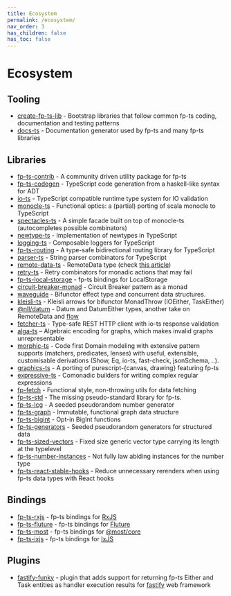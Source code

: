```yaml
---
title: Ecosystem
permalink: /ecosystem/
nav_order: 3
has_children: false
has_toc: false
---
```


# Ecosystem

## Tooling

- [create-fp-ts-lib](https://github.com/no-day/create-fp-ts-lib) - Bootstrap libraries that follow common fp-ts coding, documentation and testing patterns
- [docs-ts](https://github.com/gcanti/docs-ts) - Documentation generator used by fp-ts and many fp-ts libraries

## Libraries

- [fp-ts-contrib](https://github.com/gcanti/fp-ts-contrib) - A community driven utility package for fp-ts
- [fp-ts-codegen](https://github.com/gcanti/fp-ts-codegen) - TypeScript code generation from a haskell-like syntax for ADT
- [io-ts](https://github.com/gcanti/io-ts) - TypeScript compatible runtime type system for IO validation
- [monocle-ts](https://github.com/gcanti/monocle-ts) - Functional optics: a (partial) porting of scala monocle to
  TypeScript
- [spectacles-ts](https://github.com/anthonyjoeseph/spectacles-ts/) - A simple facade built on top of monocle-ts (autocompletes possible combinators)
- [newtype-ts](https://github.com/gcanti/newtype-ts) - Implementation of newtypes in TypeScript
- [logging-ts](https://github.com/gcanti/logging-ts) - Composable loggers for TypeScript
- [fp-ts-routing](https://github.com/gcanti/fp-ts-routing) - A type-safe bidirectional routing library for TypeScript
- [parser-ts](https://github.com/gcanti/parser-ts) - String parser combinators for TypeScript
- [remote-data-ts](https://github.com/devex-web-frontend/remote-data-ts) - RemoteData type (check [this article](https://medium.com/@gcanti/slaying-a-ui-antipattern-with-flow-5eed0cfb627b))
- [retry-ts](https://github.com/gcanti/retry-ts) - Retry combinators for monadic actions that may fail
- [fp-ts-local-storage](https://github.com/gcanti/fp-ts-local-storage) - fp-ts bindings for LocalStorage
- [circuit-breaker-monad](https://github.com/YBogomolov/circuit-breaker-monad) - Circuit Breaker pattern as a monad
- [waveguide](https://github.com/rzeigler/waveguide) - Bifunctor effect type and concurrent data structures.
- [kleisli-ts](https://github.com/YBogomolov/kleisli-ts) - Kleisli arrows for bifunctor MonadThrow (IOEither, TaskEither)
- [@nll/datum](https://github.com/nullpub/datum) - Datum and DatumEither types, another take on RemoteData and [flow](https://medium.com/@gcanti/slaying-a-ui-antipattern-with-flow-5eed0cfb627b)
- [fetcher-ts](https://github.com/YBogomolov/fetcher-ts) - Type-safe REST HTTP client with io-ts response validation
- [alga-ts](https://github.com/algebraic-graphs/typescript) – Algebraic encoding for graphs, which makes invalid graphs unrepresentable
- [morphic-ts](https://github.com/sledorze/morphic-ts) - Code first Domain modeling with extensive pattern supports (matchers, predicates, lenses) with useful, extensible, customisable derivations (Show, Eq, io-ts, fast-check, jsonSchema, ..).
- [graphics-ts](https://github.com/gcanti/graphics-ts) - A porting of purescript-{canvas, drawing} featuring fp-ts
- [expressive-ts](https://github.com/IMax153/expressive-ts) - Comonadic builders for writing complex regular expressions
- [fp-fetch](https://github.com/monstasat/fp-fetch) - Functional style, non-throwing utils for data fetching
- [fp-ts-std](https://github.com/samhh/fp-ts-std) - The missing pseudo-standard library for fp-ts.
- [fp-ts-lcg](https://github.com/no-day/fp-ts-lcg) - A seeded pseudorandom number generator
- [fp-ts-graph](https://github.com/no-day/fp-ts-graph) - Immutable, functional graph data structure
- [fp-ts-bigint](https://github.com/ericcrosson/fp-ts-bigint) - Opt-in BigInt functions
- [fp-ts-generators](https://github.com/no-day/fp-ts-generators) - Seeded pseudorandom generators for structured data
- [fp-ts-sized-vectors](https://github.com/no-day/fp-ts-sized-vectors) - Fixed size generic vector type carrying its length at the typelevel
- [fp-ts-number-instances](https://github.com/no-day/fp-ts-number-instances) - Not fully law abiding instances for the number type
- [fp-ts-react-stable-hooks](https://github.com/mblink/fp-ts-react-stable-hooks) - Reduce unnecessary rerenders when using fp-ts data types with React hooks

## Bindings

- [fp-ts-rxjs](https://github.com/gcanti/fp-ts-rxjs) - fp-ts bindings for [RxJS](https://rxjs-dev.firebaseapp.com/)
- [fp-ts-fluture](https://github.com/gcanti/fp-ts-fluture) - fp-ts bindings for [Fluture](https://github.com/fluture-js/Fluture)
- [fp-ts-most](https://github.com/joshburgess/fp-ts-most) - fp-ts bindings for [@most/core](https://github.com/cujojs/most)
- [fp-ts-ixjs](https://github.com/werk85/fp-ts-ixjs) - fp-ts bindings for [IxJS](https://github.com/ReactiveX/IxJS)

## Plugins

- [fastify-funky](https://github.com/fastify/fastify-funky) - plugin that adds support for returning fp-ts Either and Task entities as handler execution results for [fastify](https://github.com/fastify/fastify) web framework
